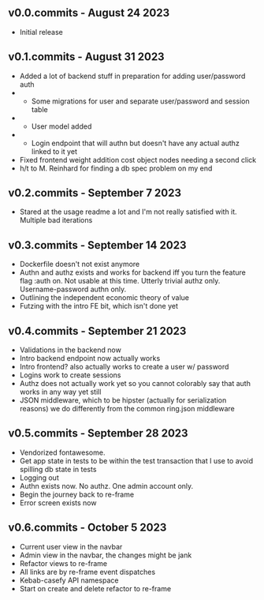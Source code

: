 v0.0.commits - August 24 2023
----

- Initial release

v0.1.commits - August 31 2023
----

- Added a lot of backend stuff in preparation for adding user/password auth
- - Some migrations for user and separate user/password and session table
- - User model added
- - Login endpoint that will authn but doesn't have any actual authz linked to it yet
- Fixed frontend weight addition cost object nodes needing a second click
- h/t to M. Reinhard for finding a db spec problem on my end

v0.2.commits - September 7 2023
----

- Stared at the usage readme a lot and I'm not really satisfied with it. Multiple bad iterations

v0.3.commits - September 14 2023
----

- Dockerfile doesn't not exist anymore
- Authn and authz exists and works for backend iff you turn the feature flag :auth on. Not usable at this time. Utterly trivial authz only. Username-password authn only.
- Outlining the independent economic theory of value
- Futzing with the intro FE bit, which isn't done yet

v0.4.commits - September 21 2023
----

- Validations in the backend now
- Intro backend endpoint now actually works
- Intro frontend? also actually works to create a user w/ password
- Logins work to create sessions
- Authz does not actually work yet so you cannot colorably say that auth works in any way yet still
- JSON middleware, which to be hipster (actually for serialization reasons) we do differently from the common ring.json middleware

v0.5.commits - September 28 2023
----

- Vendorized fontawesome.
- Get app state in tests to be within the test transaction that I use to avoid spilling db state in tests
- Logging out
- Authn exists now. No authz. One admin account only.
- Begin the journey back to re-frame
- Error screen exists now

v0.6.commits - October 5 2023
---

- Current user view in the navbar
- Admin view in the navbar, the changes might be jank
- Refactor views to re-frame
- All links are by re-frame event dispatches
- Kebab-casefy API namespace
- Start on create and delete refactor to re-frame
